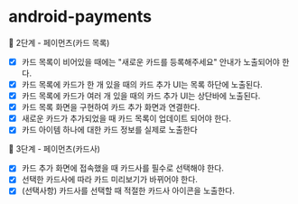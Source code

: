 # android-payments

🚀 2단계 - 페이먼츠(카드 목록)

- [x] 카드 목록이 비어있을 때에는 "새로운 카드를 등록해주세요" 안내가 노출되어야 한다.
- [x] 카드 목록에 카드가 한 개 있을 때의 카드 추가 UI는 목록 하단에 노출된다.
- [x] 카드 목록에 카드가 여러 개 있을 때의 카드 추가 UI는 상단바에 노출된다.
- [x] 카드 목록 화면을 구현하여 카드 추가 화면과 연결한다.
- [x] 새로운 카드가 추가되었을 때 카드 목록이 업데이트 되어야 한다.
- [x] 카드 아이템 하나에 대한 카드 정보를 실제로 노출한다

🚀 3단계 - 페이먼츠(카드사)

- [x] 카드 추가 화면에 접속했을 때 카드사를 필수로 선택해야 한다.
- [x] 선택한 카드사에 따라 카드 미리보기가 바뀌어야 한다.
- [x] (선택사항) 카드사를 선택할 때 적절한 카드사 아이콘을 노출한다.